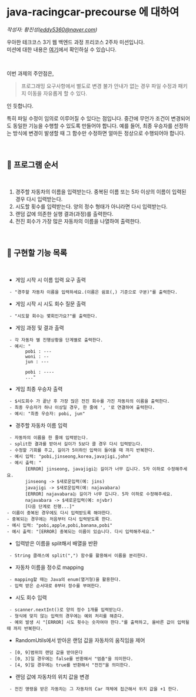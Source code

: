 
# java-racingcar-precourse 에 대하여

*작성자: 황진성(eddy5360@naver.com)*

우아한 테크코스 3기 웹 백엔드 과정 프리코스 2주차 미션입니다.   
미션에 대한 내용은 [여기](https://github.com/JinseongHwang/java-racingcar-precourse/blob/master/README.md)에서 확인하실 수 있습니다.

<br>

이번 과제의 주안점은, 
> 프로그래밍 요구사항에서 별도로 변경 불가 안내가 없는 경우 파일 수정과 패키지 이동을 자유롭게 할 수 있다.

인 듯합니다.  
   
특히 파일 수정이 임의로 이루어질 수 있다는 점입니다. 중간에 무언가 조건이 변경되어도 동일한 기능을 수행할 수 있도록 만들어야 합니다. 예를 들어, 최종 우승자를 선정하는 방식에 변경이 발생할 때 그 함수만 수정하면 얼마든 정상으로 수행되어야 합니다.

<br>

## 👀 프로그램 순서

<br>

1. 경주할 자동차의 이름을 입력받는다. 중복된 이름 또는 5자 이상의 이름이 입력된 경우 다시 입력받는다.
2. 시도할 횟수를 입력받는다. 양의 정수 형태가 아니라면 다시 입력받는다.
3. 랜덤 값에 의존한 실행 결과(과정)를 출력한다.
4. 전진 회수가 가장 많은 자동차의 이름을 나열하여 출력한다.

<br>

## 📃 구현할 기능 목록

<br>

 * 게임 시작 시 이름 입력 요구 출력
 ```
  - "경주할 자동차 이름을 입력하세요.(이름은 쉼표(,) 기준으로 구분)"를 출력한다.
 ```

 * 게임 시작 시 시도 회수 질문 출력
 ```
  - "시도할 회수는 몇회인가요?"를 출력한다.
 ```

 * 게임 과정 및 결과 출력
 ```
  - 각 자동차 별 진행상황을 단계별로 출력한다.
  - 예시: "
        pobi : ---
        woni : --
        jun : ---

        pobi : ----
        ..."
 ```

 * 게임 최종 우승자 출력
 ```
  - $시도회수 가 끝난 후 가장 많은 전진 회수를 가진 자동차의 이름을 출력한다.
  - 최종 우승자가 하나 이상일 경우, 한 줄에 ', '로 연결하여 출력한다.
  - 예시: "최종 우승자: pobi, jun"
 ```

 * 경주할 자동차 이름 입력
 ```
  - 자동차의 이름을 한 줄에 입력받는다.
  - split한 결과를 받아서 길이가 5보다 클 경우 다시 입력받는다.
  - 수정할 기회를 주고, 길이가 5이하인 입력이 들어올 때 까지 반복한다.
  - 예시 입력: "pobi,jinseong,korea,javajigi,john"
  - 예시 출력: "
        [ERROR] jinseong, javajigi는 길이가 너무 깁니다. 5자 이하로 수정해주세요.
        jinseong -> $새로운입력(예: jins)
        javajigi -> $새로운입력(예: najavabara)
        [ERROR] najavabara는 길이가 너무 깁니다. 5자 이하로 수정해주세요.
        najavabara -> $새로운입력(예: njvbr)
        [다음 단계로 진행...]"
 - 이름이 중복된 경우에도 다시 입력받도록 해야한다.
 - 중복되는 경우에는 처음부터 다시 입력받도록 한다.
 - 예시 입력: "pobi,apple,pobi,banana,pobi"
 - 예시 출력: "[ERROR] 중복되는 이름이 있습니다. 다시 입력해주세요."
 ```

 * 입력받은 이름을 split해서 배열을 반환
 ```
  - String 클래스에 split(",") 함수를 활용해서 이름을 분리한다.
 ```

 * 자동차 이름을 정수로 mapping
 ```
  - mapping할 때는 Java의 enum(열거형)을 활용한다.
  - 입력 받은 순서대로 0부터 정수를 부여한다.
 ```

 * 시도 회수 입력
 ```
  - scanner.nextInt()로 양의 정수 1개를 입력받는다.
  - 형식에 맞지 않는 입력의 경우에는 예외 처리를 해준다.
  - 예외 발생 시 "[ERROR] 시도 횟수는 숫자여야 한다."를 출력하고, 올바른 값이 입력될 때 까지 반복한다.
 ```

 * RandomUtils에서 받아온 랜덤 값을 자동차의 움직임을 제어
 ```
  - [0, 9]범위의 랜덤 값을 받아온다
  - [0, 3]일 경우에는 false를 반환해서 "멈춤"을 의미한다.
  - [4, 9]일 경우에는 true를 반환해서 "전진"을 의미한다.
 ```

 * 랜덤 값에 자동차의 위치 값을 변경
 ```
  - 전진 명령을 받은 자동차는 그 자동차의 Car 객체에 접근해서 위치 값을 +1 한다.
 ```